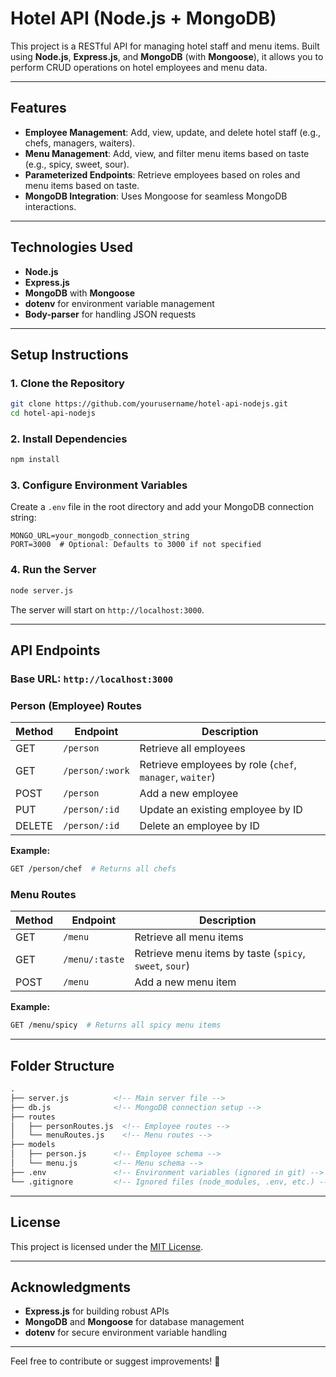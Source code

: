 # Hotel API (Node.js + MongoDB)

This project is a RESTful API for managing hotel staff and menu items. Built using **Node.js**, **Express.js**, and **MongoDB** (with **Mongoose**), it allows you to perform CRUD operations on hotel employees and menu data.

---

## Features

- **Employee Management**: Add, view, update, and delete hotel staff (e.g., chefs, managers, waiters).
- **Menu Management**: Add, view, and filter menu items based on taste (e.g., spicy, sweet, sour).
- **Parameterized Endpoints**: Retrieve employees based on roles and menu items based on taste.
- **MongoDB Integration**: Uses Mongoose for seamless MongoDB interactions.

---

## Technologies Used

- **Node.js**
- **Express.js**
- **MongoDB** with **Mongoose**
- **dotenv** for environment variable management
- **Body-parser** for handling JSON requests

---

## Setup Instructions

### 1. Clone the Repository

```bash
git clone https://github.com/yourusername/hotel-api-nodejs.git
cd hotel-api-nodejs
```

### 2. Install Dependencies

```bash
npm install
```

### 3. Configure Environment Variables

Create a `.env` file in the root directory and add your MongoDB connection string:

```env
MONGO_URL=your_mongodb_connection_string
PORT=3000  # Optional: Defaults to 3000 if not specified
```

### 4. Run the Server

```bash
node server.js
```

The server will start on `http://localhost:3000`.

---

## API Endpoints

### **Base URL:** `http://localhost:3000`

### **Person (Employee) Routes**

| Method | Endpoint             | Description                              |
|--------|----------------------|------------------------------------------|
| GET    | `/person`            | Retrieve all employees                   |
| GET    | `/person/:work`      | Retrieve employees by role (`chef`, `manager`, `waiter`) |
| POST   | `/person`            | Add a new employee                       |
| PUT    | `/person/:id`        | Update an existing employee by ID        |
| DELETE | `/person/:id`        | Delete an employee by ID                 |

**Example:**
```bash
GET /person/chef  # Returns all chefs
```

### **Menu Routes**

| Method | Endpoint           | Description                              |
|--------|--------------------|------------------------------------------|
| GET    | `/menu`            | Retrieve all menu items                  |
| GET    | `/menu/:taste`     | Retrieve menu items by taste (`spicy`, `sweet`, `sour`) |
| POST   | `/menu`            | Add a new menu item                      |

**Example:**
```bash
GET /menu/spicy  # Returns all spicy menu items
```

---

## Folder Structure

```html
.
├── server.js          <!-- Main server file -->
├── db.js              <!-- MongoDB connection setup -->
├── routes
│   ├── personRoutes.js  <!-- Employee routes -->
│   └── menuRoutes.js    <!-- Menu routes -->
├── models
│   ├── person.js      <!-- Employee schema -->
│   └── menu.js        <!-- Menu schema -->
├── .env               <!-- Environment variables (ignored in git) -->
└── .gitignore         <!-- Ignored files (node_modules, .env, etc.) -->
```

---

## License

This project is licensed under the [MIT License](LICENSE).

---

## Acknowledgments

- **Express.js** for building robust APIs
- **MongoDB** and **Mongoose** for database management
- **dotenv** for secure environment variable handling

---

Feel free to contribute or suggest improvements! 🚀


